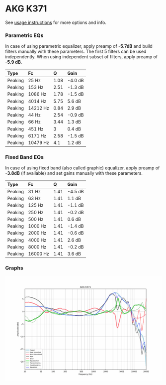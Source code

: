 # AKG K371
See [usage instructions](https://github.com/jaakkopasanen/AutoEq#usage) for more options and info.

### Parametric EQs
In case of using parametric equalizer, apply preamp of **-5.7dB** and build filters manually
with these parameters. The first 5 filters can be used independently.
When using independent subset of filters, apply preamp of **-5.9 dB**.

| Type    | Fc       |    Q | Gain    |
|:--------|:---------|:-----|:--------|
| Peaking | 25 Hz    | 1.08 | -4.0 dB |
| Peaking | 153 Hz   | 2.51 | -1.3 dB |
| Peaking | 1086 Hz  | 1.78 | -1.5 dB |
| Peaking | 4014 Hz  | 5.75 | 5.6 dB  |
| Peaking | 14212 Hz | 0.84 | 2.9 dB  |
| Peaking | 44 Hz    | 2.54 | -0.9 dB |
| Peaking | 66 Hz    | 3.44 | 1.3 dB  |
| Peaking | 451 Hz   | 3    | 0.4 dB  |
| Peaking | 6171 Hz  | 2.58 | -1.5 dB |
| Peaking | 10479 Hz | 4.1  | 1.2 dB  |

### Fixed Band EQs
In case of using fixed band (also called graphic) equalizer, apply preamp of **-3.8dB**
(if available) and set gains manually with these parameters.

| Type    | Fc       |    Q | Gain    |
|:--------|:---------|:-----|:--------|
| Peaking | 31 Hz    | 1.41 | -4.5 dB |
| Peaking | 63 Hz    | 1.41 | 1.1 dB  |
| Peaking | 125 Hz   | 1.41 | -1.1 dB |
| Peaking | 250 Hz   | 1.41 | -0.2 dB |
| Peaking | 500 Hz   | 1.41 | 0.6 dB  |
| Peaking | 1000 Hz  | 1.41 | -1.4 dB |
| Peaking | 2000 Hz  | 1.41 | -0.6 dB |
| Peaking | 4000 Hz  | 1.41 | 2.6 dB  |
| Peaking | 8000 Hz  | 1.41 | -0.2 dB |
| Peaking | 16000 Hz | 1.41 | 3.6 dB  |

### Graphs
![](./AKG%20K371.png)